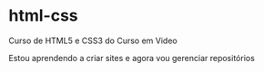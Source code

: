 # html-css
 Curso de HTML5 e CSS3 do Curso em Video

Estou aprendendo a criar sites e agora vou gerenciar repositórios